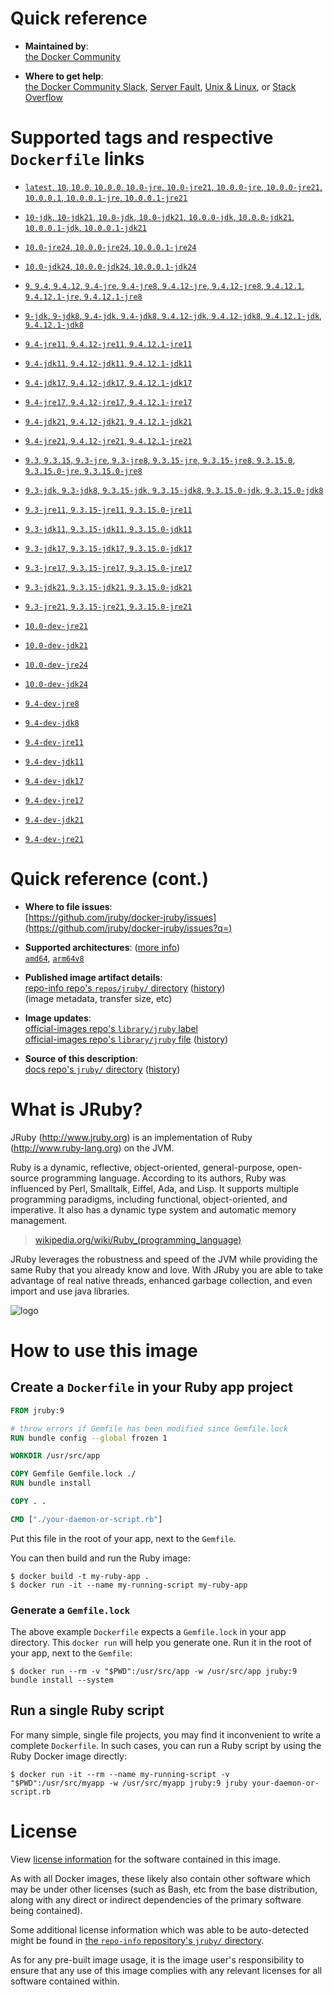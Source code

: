 <!--

********************************************************************************

WARNING:

    DO NOT EDIT "jruby/README.md"

    IT IS AUTO-GENERATED

    (from the other files in "jruby/" combined with a set of templates)

********************************************************************************

-->

# Quick reference

-	**Maintained by**:  
	[the Docker Community](https://github.com/jruby/docker-jruby)

-	**Where to get help**:  
	[the Docker Community Slack](https://dockr.ly/comm-slack), [Server Fault](https://serverfault.com/help/on-topic), [Unix & Linux](https://unix.stackexchange.com/help/on-topic), or [Stack Overflow](https://stackoverflow.com/help/on-topic)

# Supported tags and respective `Dockerfile` links

-	[`latest`, `10`, `10.0`, `10.0.0`, `10.0-jre`, `10.0-jre21`, `10.0.0-jre`, `10.0.0-jre21`, `10.0.0.1`, `10.0.0.1-jre`, `10.0.0.1-jre21`](https://github.com/jruby/docker-jruby/blob/5112552613c233f36b798ba480cbddd86bae614d/10.0/jre21/Dockerfile)

-	[`10-jdk`, `10-jdk21`, `10.0-jdk`, `10.0-jdk21`, `10.0.0-jdk`, `10.0.0-jdk21`, `10.0.0.1-jdk`, `10.0.0.1-jdk21`](https://github.com/jruby/docker-jruby/blob/5112552613c233f36b798ba480cbddd86bae614d/10.0/jdk21/Dockerfile)

-	[`10.0-jre24`, `10.0.0-jre24`, `10.0.0.1-jre24`](https://github.com/jruby/docker-jruby/blob/5112552613c233f36b798ba480cbddd86bae614d/10.0/jre24/Dockerfile)

-	[`10.0-jdk24`, `10.0.0-jdk24`, `10.0.0.1-jdk24`](https://github.com/jruby/docker-jruby/blob/5112552613c233f36b798ba480cbddd86bae614d/10.0/jdk24/Dockerfile)

-	[`9`, `9.4`, `9.4.12`, `9.4-jre`, `9.4-jre8`, `9.4.12-jre`, `9.4.12-jre8`, `9.4.12.1`, `9.4.12.1-jre`, `9.4.12.1-jre8`](https://github.com/jruby/docker-jruby/blob/5112552613c233f36b798ba480cbddd86bae614d/9.4/jre8/Dockerfile)

-	[`9-jdk`, `9-jdk8`, `9.4-jdk`, `9.4-jdk8`, `9.4.12-jdk`, `9.4.12-jdk8`, `9.4.12.1-jdk`, `9.4.12.1-jdk8`](https://github.com/jruby/docker-jruby/blob/5112552613c233f36b798ba480cbddd86bae614d/9.4/jdk8/Dockerfile)

-	[`9.4-jre11`, `9.4.12-jre11`, `9.4.12.1-jre11`](https://github.com/jruby/docker-jruby/blob/5112552613c233f36b798ba480cbddd86bae614d/9.4/jre11/Dockerfile)

-	[`9.4-jdk11`, `9.4.12-jdk11`, `9.4.12.1-jdk11`](https://github.com/jruby/docker-jruby/blob/5112552613c233f36b798ba480cbddd86bae614d/9.4/jdk11/Dockerfile)

-	[`9.4-jdk17`, `9.4.12-jdk17`, `9.4.12.1-jdk17`](https://github.com/jruby/docker-jruby/blob/5112552613c233f36b798ba480cbddd86bae614d/9.4/jdk17/Dockerfile)

-	[`9.4-jre17`, `9.4.12-jre17`, `9.4.12.1-jre17`](https://github.com/jruby/docker-jruby/blob/5112552613c233f36b798ba480cbddd86bae614d/9.4/jre17/Dockerfile)

-	[`9.4-jdk21`, `9.4.12-jdk21`, `9.4.12.1-jdk21`](https://github.com/jruby/docker-jruby/blob/5112552613c233f36b798ba480cbddd86bae614d/9.4/jdk21/Dockerfile)

-	[`9.4-jre21`, `9.4.12-jre21`, `9.4.12.1-jre21`](https://github.com/jruby/docker-jruby/blob/5112552613c233f36b798ba480cbddd86bae614d/9.4/jre21/Dockerfile)

-	[`9.3`, `9.3.15`, `9.3-jre`, `9.3-jre8`, `9.3.15-jre`, `9.3.15-jre8`, `9.3.15.0`, `9.3.15.0-jre`, `9.3.15.0-jre8`](https://github.com/jruby/docker-jruby/blob/5112552613c233f36b798ba480cbddd86bae614d/9.3/jre8/Dockerfile)

-	[`9.3-jdk`, `9.3-jdk8`, `9.3.15-jdk`, `9.3.15-jdk8`, `9.3.15.0-jdk`, `9.3.15.0-jdk8`](https://github.com/jruby/docker-jruby/blob/5112552613c233f36b798ba480cbddd86bae614d/9.3/jdk8/Dockerfile)

-	[`9.3-jre11`, `9.3.15-jre11`, `9.3.15.0-jre11`](https://github.com/jruby/docker-jruby/blob/5112552613c233f36b798ba480cbddd86bae614d/9.3/jre11/Dockerfile)

-	[`9.3-jdk11`, `9.3.15-jdk11`, `9.3.15.0-jdk11`](https://github.com/jruby/docker-jruby/blob/5112552613c233f36b798ba480cbddd86bae614d/9.3/jdk11/Dockerfile)

-	[`9.3-jdk17`, `9.3.15-jdk17`, `9.3.15.0-jdk17`](https://github.com/jruby/docker-jruby/blob/5112552613c233f36b798ba480cbddd86bae614d/9.3/jdk17/Dockerfile)

-	[`9.3-jre17`, `9.3.15-jre17`, `9.3.15.0-jre17`](https://github.com/jruby/docker-jruby/blob/5112552613c233f36b798ba480cbddd86bae614d/9.3/jre17/Dockerfile)

-	[`9.3-jdk21`, `9.3.15-jdk21`, `9.3.15.0-jdk21`](https://github.com/jruby/docker-jruby/blob/5112552613c233f36b798ba480cbddd86bae614d/9.3/jdk21/Dockerfile)

-	[`9.3-jre21`, `9.3.15-jre21`, `9.3.15.0-jre21`](https://github.com/jruby/docker-jruby/blob/5112552613c233f36b798ba480cbddd86bae614d/9.3/jre21/Dockerfile)

-	[`10.0-dev-jre21`](https://github.com/jruby/docker-jruby/blob/5112552613c233f36b798ba480cbddd86bae614d/10.0-dev/jre21/Dockerfile)

-	[`10.0-dev-jdk21`](https://github.com/jruby/docker-jruby/blob/5112552613c233f36b798ba480cbddd86bae614d/10.0-dev/jdk21/Dockerfile)

-	[`10.0-dev-jre24`](https://github.com/jruby/docker-jruby/blob/5112552613c233f36b798ba480cbddd86bae614d/10.0-dev/jre24/Dockerfile)

-	[`10.0-dev-jdk24`](https://github.com/jruby/docker-jruby/blob/5112552613c233f36b798ba480cbddd86bae614d/10.0-dev/jdk24/Dockerfile)

-	[`9.4-dev-jre8`](https://github.com/jruby/docker-jruby/blob/5112552613c233f36b798ba480cbddd86bae614d/9.4-dev/jre8/Dockerfile)

-	[`9.4-dev-jdk8`](https://github.com/jruby/docker-jruby/blob/5112552613c233f36b798ba480cbddd86bae614d/9.4-dev/jdk8/Dockerfile)

-	[`9.4-dev-jre11`](https://github.com/jruby/docker-jruby/blob/5112552613c233f36b798ba480cbddd86bae614d/9.4-dev/jre11/Dockerfile)

-	[`9.4-dev-jdk11`](https://github.com/jruby/docker-jruby/blob/5112552613c233f36b798ba480cbddd86bae614d/9.4-dev/jdk11/Dockerfile)

-	[`9.4-dev-jdk17`](https://github.com/jruby/docker-jruby/blob/5112552613c233f36b798ba480cbddd86bae614d/9.4-dev/jdk17/Dockerfile)

-	[`9.4-dev-jre17`](https://github.com/jruby/docker-jruby/blob/5112552613c233f36b798ba480cbddd86bae614d/9.4-dev/jre17/Dockerfile)

-	[`9.4-dev-jdk21`](https://github.com/jruby/docker-jruby/blob/5112552613c233f36b798ba480cbddd86bae614d/9.4-dev/jdk21/Dockerfile)

-	[`9.4-dev-jre21`](https://github.com/jruby/docker-jruby/blob/5112552613c233f36b798ba480cbddd86bae614d/9.4-dev/jre21/Dockerfile)

# Quick reference (cont.)

-	**Where to file issues**:  
	[https://github.com/jruby/docker-jruby/issues](https://github.com/jruby/docker-jruby/issues?q=)

-	**Supported architectures**: ([more info](https://github.com/docker-library/official-images#architectures-other-than-amd64))  
	[`amd64`](https://hub.docker.com/r/amd64/jruby/), [`arm64v8`](https://hub.docker.com/r/arm64v8/jruby/)

-	**Published image artifact details**:  
	[repo-info repo's `repos/jruby/` directory](https://github.com/docker-library/repo-info/blob/master/repos/jruby) ([history](https://github.com/docker-library/repo-info/commits/master/repos/jruby))  
	(image metadata, transfer size, etc)

-	**Image updates**:  
	[official-images repo's `library/jruby` label](https://github.com/docker-library/official-images/issues?q=label%3Alibrary%2Fjruby)  
	[official-images repo's `library/jruby` file](https://github.com/docker-library/official-images/blob/master/library/jruby) ([history](https://github.com/docker-library/official-images/commits/master/library/jruby))

-	**Source of this description**:  
	[docs repo's `jruby/` directory](https://github.com/docker-library/docs/tree/master/jruby) ([history](https://github.com/docker-library/docs/commits/master/jruby))

# What is JRuby?

JRuby (http://www.jruby.org) is an implementation of Ruby (http://www.ruby-lang.org) on the JVM.

Ruby is a dynamic, reflective, object-oriented, general-purpose, open-source programming language. According to its authors, Ruby was influenced by Perl, Smalltalk, Eiffel, Ada, and Lisp. It supports multiple programming paradigms, including functional, object-oriented, and imperative. It also has a dynamic type system and automatic memory management.

> [wikipedia.org/wiki/Ruby_(programming_language)](https://en.wikipedia.org/wiki/Ruby_%28programming_language%29)

JRuby leverages the robustness and speed of the JVM while providing the same Ruby that you already know and love. With JRuby you are able to take advantage of real native threads, enhanced garbage collection, and even import and use java libraries.

![logo](https://raw.githubusercontent.com/docker-library/docs/fbdaaa95f768de2cb4508dde956912f4081a824a/jruby/logo.png)

# How to use this image

## Create a `Dockerfile` in your Ruby app project

```dockerfile
FROM jruby:9

# throw errors if Gemfile has been modified since Gemfile.lock
RUN bundle config --global frozen 1

WORKDIR /usr/src/app

COPY Gemfile Gemfile.lock ./
RUN bundle install

COPY . .

CMD ["./your-daemon-or-script.rb"]
```

Put this file in the root of your app, next to the `Gemfile`.

You can then build and run the Ruby image:

```console
$ docker build -t my-ruby-app .
$ docker run -it --name my-running-script my-ruby-app
```

### Generate a `Gemfile.lock`

The above example `Dockerfile` expects a `Gemfile.lock` in your app directory. This `docker run` will help you generate one. Run it in the root of your app, next to the `Gemfile`:

```console
$ docker run --rm -v "$PWD":/usr/src/app -w /usr/src/app jruby:9 bundle install --system
```

## Run a single Ruby script

For many simple, single file projects, you may find it inconvenient to write a complete `Dockerfile`. In such cases, you can run a Ruby script by using the Ruby Docker image directly:

```console
$ docker run -it --rm --name my-running-script -v "$PWD":/usr/src/myapp -w /usr/src/myapp jruby:9 jruby your-daemon-or-script.rb
```

# License

View [license information](https://github.com/jruby/jruby/blob/master/COPYING) for the software contained in this image.

As with all Docker images, these likely also contain other software which may be under other licenses (such as Bash, etc from the base distribution, along with any direct or indirect dependencies of the primary software being contained).

Some additional license information which was able to be auto-detected might be found in [the `repo-info` repository's `jruby/` directory](https://github.com/docker-library/repo-info/tree/master/repos/jruby).

As for any pre-built image usage, it is the image user's responsibility to ensure that any use of this image complies with any relevant licenses for all software contained within.
